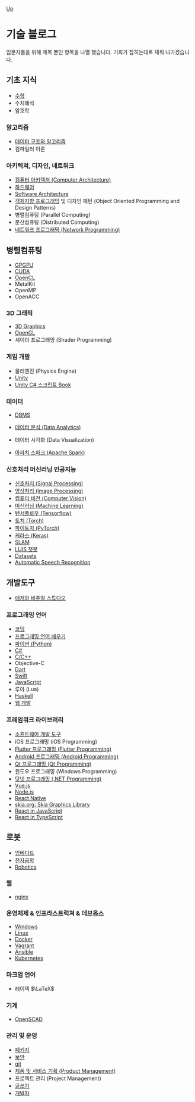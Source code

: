[Up](../index.md)

# 기술 블로그

입문자들을 위해 제목 뿐인 항목을 나열 했습니다. 기회가 잡히는대로 채워 나가겠습니다.

## 기초 지식

- [수학](mathematics/index.md)
- 수치해석
- 암호학

### 알고리즘

- [데이터 구조와 알고리즘](algorithm/index.md)
- 컴파일러 이론

### 아키텍쳐, 디자인, 네트워크

- [컴퓨터 아키텍처 (Computer Architecture)](computer_architecture/index.md)
- [하드웨어](hardware/index.md)
- [Software Architecture](software_architecture/index.md)
- [객체지향 프로그래밍](./object_oriented_programming/index.md) 및 디자인 패턴 (Object Oriented Programming and Design Patterns)
- 병렬컴퓨팅 (Parallel Computing)
- 분산컴퓨팅 (Distributed Computing)
- [네트워크 프로그래밍 (Network Programming)](./networks/index.md)

## 병렬컴퓨팅

- [GPGPU](gpgpu/index.md)
- [CUDA](cuda/index.md)
- [OpenCL](opencl/index.md)
- MetalKit
- OpenMP
- OpenACC

### 3D 그래픽

- [3D Graphics](3d_graphics/index.md)
- [OpenGL](opengl/index.md)
- 셰이더 프로그래밍 (Shader Programming)

### 게임 개발

- 물리엔진 (Physics Engine)
- [Unity](unity3d/index.md)
- [Unity C# 스크립트 Book](unity_csharp_script_book/index.md)

### 데이터

- [DBMS](./dbms/index.md)

- [데이터 분석 (Data Analytics)](data_analytics/index.md)
- 데이터 시각화 (Data Visualization)
- [아파치 스파크 (Apache Spark)](apache_spark/index.md)

### 신호처리 머신러닝 인공지능

- [신호처리 (Signal Processing)](signal_processing/index.md)
- [영상처리 (Image Processing)](image_processing/index.md)
- [컴퓨터 비전 (Computer Vision)](computer_vision/index.md)
- [머신러닝 (Machine Learning)](machine_learning/index.md)
- [텐서플로우 (Tensorflow)](tensorflow/index.md)
- [토치 (Torch)](torch/index.md)
- [파이토치 (PyTorch)](pytorch/index.md)
- [케라스 (Keras)](keras/index.md)
- [SLAM](slam/index.md)
- [LUIS 챗봇](./azure_visual_studio/luis_chat_bot.md)
- [Datasets](datasets/index.md)
- [Automatic Speech Recognition](./asr/index.md)

## 개발도구

- [애저와 비주얼 스튜디오](azure_visual_studio/index.md)

### 프로그래밍 언어

- [코딩](coding/index.md)
- [프로그래밍 언어 배우기](./learning_programming_languages/index.md)
- [파이썬 (Python)](python/index.md)
- [C#](csharp/index.md)
- [C/C++](c_language/index.md)
- Objective-C
- [Dart](./dart/index.md)
- [Swift](./swift/index.md)
- [JavaScript](./javascript/index.md)
- 루아 (Lua)
- [Haskell](./haskell/index.md)
- [웹 개발](web/index.md)

### 프레임워크 라이브러리

- [소프트웨어 개발 도구](software_development_environments/index.md)
- iOS 프로그래밍 (iOS Programming)
- [Flutter 프로그래밍 (Flutter Programming)](./flutter/index.md)
- [Android 프로그래밍 (Android Programming)](./android/index.md)
- [Qt 프로그래밍 (Qt Programming)](qt_programming/index.md)
- 윈도우 프로그래밍 (Windows Programming)
- [닷넷 프로그래밍 (.NET Programming)](dotnet/index.md)
- [Vue.js](vuejs/index.md)
- [Node.js](./nodejs/index.md)
- [React Native](./react_native/index.md)
- [skia.org: Skia Graphics Library](https://skia.org/)
- [React in JavaScript](./react_in_js/index.md)
- [React in TypeScript](./react_in_ts/index.md)

## 로봇

- [임베디드](embedded/index.md)
- [전자공학](electronics/index.md)
- [Robotics](./robotics/index.md)

### 웹

- [nginx](./nginx/index.md)

### 운영체제 & 인프라스트럭쳐 & 데브옵스

- [Windows](./windows/index.md)
- [Linux](./linux/index.md)
- [Docker](./docker/index.md)
- [Vagrant](./vagrant/index.md)
- [Ansible](./ansible/index.md)
- [Kubernetes](./kubernetes/index.md)

### 마크업 언어

- 레이텍 $\LaTeX$

### 기계

- [OpenSCAD](openscad/index.md)

### 관리 및 운영

- [패키지](./packages/index.md)
- [보안](securities/index.md)
- [git](./git/index.md)
- [제품 및 서비스 기획 (Product Management)](product_managements/index.md)
- 프로젝트 관리 (Project Management)
- [글쓰기](writing/index.md)
- [개발자](./developers/index.md)